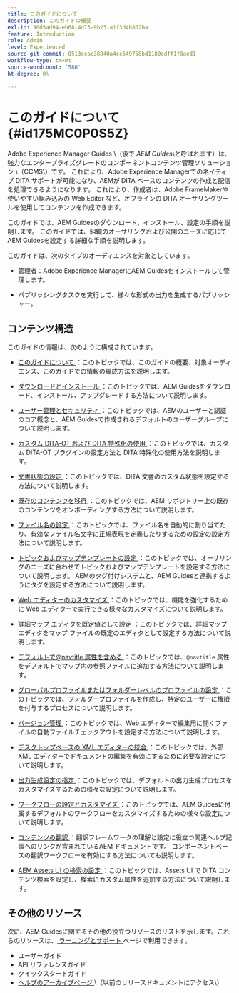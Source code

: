 ```yaml
---
title: このガイドについて
description: このガイドの概要
exl-id: 90d5ad94-eb68-4d73-9b23-a1f3d4b802ba
feature: Introduction
role: Admin
level: Experienced
source-git-commit: 0513ecac38840a4cc649758bd1180edff1f8aed1
workflow-type: tm+mt
source-wordcount: '580'
ht-degree: 0%

---
```


# このガイドについて {#id175MC0P0S5Z}

Adobe Experience Manager Guides \（後で *AEM Guides*\と呼ばれます）は、強力なエンタープライズグレードのコンポーネントコンテンツ管理ソリューション \（CCMS\）です。 これにより、Adobe Experience Managerでのネイティブ DITA サポートが可能になり、AEMが DITA ベースのコンテンツの作成と配信を処理できるようになります。 これにより、作成者は、Adobe FrameMakerや使いやすい組み込みの Web Editor など、オフラインの DITA オーサリングツールを使用してコンテンツを作成できます。

このガイドでは、AEM Guidesのダウンロード、インストール、設定の手順を説明します。 このガイドでは、組織のオーサリングおよび公開のニーズに応じてAEM Guidesを設定する詳細な手順を説明します。

このガイドは、次のタイプのオーディエンスを対象としています。

- 管理者：Adobe Experience ManagerにAEM Guidesをインストールして管理します。

- パブリッシングタスクを実行して、様々な形式の出力を生成するパブリッシャー。


## コンテンツ構造

このガイドの情報は、次のように構成されています。

- [ このガイドについて ](#id175MC0P0S5Z)：このトピックでは、このガイドの概要、対象オーディエンス、このガイドでの情報の編成方法を説明します。

- [ ダウンロードとインストール ](download-install.md#)：このトピックでは、AEM Guidesをダウンロード、インストール、アップグレードする方法について説明します。

- [ ユーザー管理とセキュリティ ](user-admin-sec.md#)：このトピックでは、AEMのユーザーと認証のコア概念と、AEM Guidesで作成されるデフォルトのユーザーグループについて説明します。

- [ カスタム DITA-OT および DITA 特殊化の使用 ](dita-ot-specialization.md#)：このトピックでは、カスタム DITA-OT プラグインの設定方法と DITA 特殊化の使用方法を説明します。

- [ 文書状態の設定 ](customize-doc-state.md#)：このトピックでは、DITA 文書のカスタム状態を設定する方法について説明します。

- [ 既存のコンテンツを移行 ](migrate-content.md#)：このトピックでは、AEM リポジトリー上の既存のコンテンツをオンボーディングする方法について説明します。

- [ ファイル名の設定 ](conf-file-names.md#)：このトピックでは、ファイル名を自動的に割り当てたり、有効なファイル名文字に正規表現を定義したりするための設定の設定方法について説明します。

- [ トピックおよびマップテンプレートの設定 ](conf-template-tags.md#)：このトピックでは、オーサリングのニーズに合わせてトピックおよびマップテンプレートを設定する方法について説明します。 AEMのタグ付けシステムと、AEM Guidesと連携するようにタグを設定する方法について説明します。

- [Web エディターのカスタマイズ ](conf-web-editor.md#)：このトピックでは、機能を強化するために Web エディターで実行できる様々なカスタマイズについて説明します。

- [ 詳細マップ エディタを既定値として設定 ](conf-map-editor.md#id194GHE0I0CW)：このトピックでは、詳細マップ エディタをマップ ファイルの既定のエディタとして設定する方法について説明します。

- [ デフォルトで@navtitle 属性を含める ](auto-add-navtitle.md#)：このトピックでは、`@navtitle` 属性をデフォルトでマップ内の参照ファイルに追加する方法について説明します。

- [ グローバルプロファイルまたはフォルダーレベルのプロファイルの設定 ](conf-folder-level.md#)：このトピックでは、フォルダープロファイルを作成し、特定のユーザーに権限を付与するプロセスについて説明します。

- [ バージョン管理 ](version-management.md#)：このトピックでは、Web エディターで編集用に開くファイルの自動ファイルチェックアウトを設定する方法について説明します。

- [ デスクトップベースの XML エディターの統合 ](integrate-desktop-editors.md#)：このトピックでは、外部 XML エディターでドキュメントの編集を有効にするために必要な設定について説明します。

- [ 出力生成設定の指定 ](conf-output-generation.md#)：このトピックでは、デフォルトの出力生成プロセスをカスタマイズするための様々な設定について説明します。

- [ ワークフローの設定とカスタマイズ ](customize-workflows.md#)：このトピックでは、AEM Guidesに付属するデフォルトのワークフローをカスタマイズするための様々な設定について説明します。

- [ コンテンツの翻訳 ](translation.md#)：翻訳フレームワークの理解と設定に役立つ関連ヘルプ記事へのリンクが含まれているAEM ドキュメントです。 コンポーネントベースの翻訳ワークフローを有効にする方法についても説明します。

- [AEM Assets UI の検索の設定 ](conf-dita-search.md#)：このトピックでは、Assets UI で DITA コンテンツ検索を設定し、検索にカスタム属性を追加する方法について説明します。


## その他のリソース

次に、AEM Guidesに関するその他の役立つリソースのリストを示します。これらのリソースは、[ ラーニングとサポート ](https://helpx.adobe.com/jp/support/xml-documentation-for-experience-manager.html) ページで利用できます。

- ユーザーガイド
- API リファレンスガイド
- クイックスタートガイド
- [ ヘルプのアーカイブページ ](https://helpx.adobe.com/jp/xml-documentation-for-experience-manager/archive.html) \（以前のリリースドキュメントにアクセス\）
